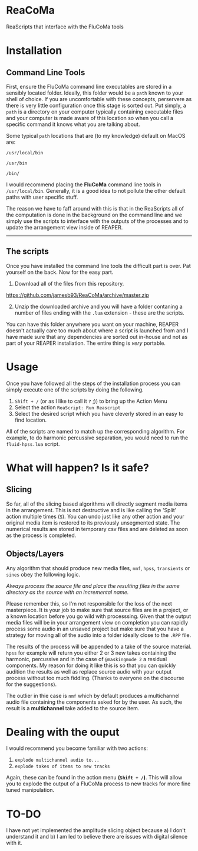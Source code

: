 # ReaCoMa
ReaScripts that interface with the FluCoMa tools

# Installation

## Command Line Tools
First, ensure the FluCoMa command line executables are stored in a sensibly located folder. Ideally, this folder would be a `path` known to your shell of choice. If you are uncomfortable with these concepts, perservere as there is very little configuration once this stage is sorted out. Put simply, a `path` is a directory on your computer typically containing executable files and your computer is made aware of this location so when you call a specific command it knows what you are talking about.

Some typical `path` locations that are (to my knowledge) default on MacOS are:

`/usr/local/bin`

`/usr/bin`

`/bin/`

I would recommend placing the **FluCoMa** command line tools in `/usr/local/bin`. Generally, it is a good idea to not pollute the other default paths with user specific stuff. 

The reason we have to faff around with this is that in the ReaScripts all of the computation is done in the background on the command line and we simply use the scripts to interface with the outputs of the processes and to update the arrangement view inside of REAPER.

------------------

## The scripts

Once you have installed the command line tools the difficult part is over. Pat yourself on the back. Now for the easy part.

1. Download all of the files from this repository.

https://github.com/jamesb93/ReaCoMa/archive/master.zip

2. Unzip the downloaded archive and you will have a folder contaning a number of files ending with the `.lua` extension - these are the scripts.

You can have this folder anywhere you want on your machine, REAPER doesn't actually care too much about where a script is launched from and I have made sure that any dependencies are sorted out in-house and not as part of your REAPER installation. The entire thing is *very* portable.

# Usage

Once you have followed all the steps of the installation process you can simply execute one of the scripts by doing the following.

1. `Shift + /` (or as I like to call it **`?`** ;)) to bring up the Action Menu
2. Select the action `ReaScript: Run Reascript`
3. Select the desired script which you have cleverly stored in an easy to find location.

All of the scripts are named to match up the corresponding algorithm. For example, to do harmonic percussive separation, you would need to run the `fluid-hpss.lua` script.


# What will happen? Is it safe?

## Slicing

So far, all of the slicing based algorithms will directly segment media items in the arrangement. This is not destructive and is like calling the 'Split' action multiple times (`S`). You can undo just like any other action and your original media item is restored to its previously unsegmented state. The numerical results are stored in temporary csv files and are deleted as soon as the process is completed.

## Objects/Layers

Any algorithm that should produce new media files, `nmf`, `hpss`, `transients` or `sines` obey the following logic.

*Always process the source file and place the resulting files in the same directory as the source with an incremental name.*

Please remember this, so I'm not responsible for the loss of the next masterpiece. It is your job to make sure that source files are in a project, or a known location before you go wild with processsing. Given that the output media files will be in your arrangement view on completion you can rapidly process some audio in an unsaved project but make sure that you have a strategy for moving all of the audio into a folder ideally close to the `.RPP` file.

The results of the process will be appended to a take of the source material. `hpss` for example will return you either 2 or 3 new takes containing the harmonic, percussive and in the case of `@maskingmode 2` a residual components. My reason for doing it like this is so that you can quickly audition the results as well as replace source audio with your output process without too much fiddling. (Thanks to everyone on the discourse for the suggestions).

The outlier in thie case is `nmf` which by default produces a multichannel audio file containing the components asked for by the user. As such, the result is a **multichannel** take added to the source item. 

# Dealing with the ouput

I would recommend you become familiar with two actions:

1. `explode multichannel audio to...`
2. `explode takes of items to new tracks`

Again, these can be found in the action menu **(`Shift + /`)**. This will allow you to explode the output of a FluCoMa process to new tracks for more fine tuned manipulation.

# TO-DO

I have not yet implemented the amplitude slicing object because a) I don't understand it and b) I am led to believe there are issues with digital silence with it.






